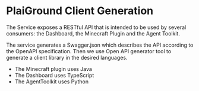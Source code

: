 # PlaiGround Client Generation

The Service exposes a RESTful API that is intended to be used by several consumers: the Dashboard, the Minecraft Plugin and the Agent Toolkit.

The service generates a Swagger.json which describes the API according to the OpenAPI specification.
Then we use Open API generator tool to generate a client library in the desired languages.

- The Minecraft plugin uses Java
- The Dashboard uses TypeScript
- The AgentToolkit uses Python
